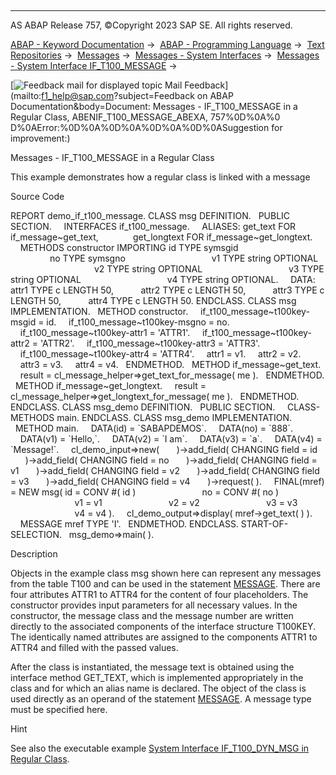   

* * *

AS ABAP Release 757, ©Copyright 2023 SAP SE. All rights reserved.

[ABAP - Keyword Documentation](javascript:call_link\('abenabap.htm'\)) →  [ABAP - Programming Language](javascript:call_link\('abenabap_reference.htm'\)) →  [Text Repositories](javascript:call_link\('abenabap_texts.htm'\)) →  [Messages](javascript:call_link\('abenabap_messages.htm'\)) →  [Messages - System Interfaces](javascript:call_link\('abenmessage_interfaces.htm'\)) →  [Messages - System Interface IF\_T100\_MESSAGE](javascript:call_link\('abenif_t100_message.htm'\)) → 

 [![](Mail.gif?object=Mail.gif&sap-language=EN "Feedback mail for displayed topic") Mail Feedback](mailto:f1_help@sap.com?subject=Feedback on ABAP Documentation&body=Document: Messages - IF_T100_MESSAGE in a Regular Class, ABENIF_T100_MESSAGE_ABEXA, 757%0D%0A%0
D%0AError:%0D%0A%0D%0A%0D%0A%0D%0ASuggestion for improvement:)

Messages - IF\_T100\_MESSAGE in a Regular Class

This example demonstrates how a regular class is linked with a message

Source Code   

REPORT demo\_if\_t100\_message.
CLASS msg DEFINITION.
  PUBLIC SECTION.
    INTERFACES if\_t100\_message.
    ALIASES: get\_text FOR if\_message~get\_text,
             get\_longtext FOR if\_message~get\_longtext.
    METHODS constructor IMPORTING id TYPE symsgid
                                  no TYPE symsgno
                                  v1 TYPE string OPTIONAL
                                  v2 TYPE string OPTIONAL
                                  v3 TYPE string OPTIONAL
                                  v4 TYPE string OPTIONAL.
    DATA: attr1 TYPE c LENGTH 50,
          attr2 TYPE c LENGTH 50,
          attr3 TYPE c LENGTH 50,
          attr4 TYPE c LENGTH 50.
ENDCLASS.
CLASS msg IMPLEMENTATION.
  METHOD constructor.
    if\_t100\_message~t100key-msgid = id.
    if\_t100\_message~t100key-msgno = no.
    if\_t100\_message~t100key-attr1 = 'ATTR1'.
    if\_t100\_message~t100key-attr2 = 'ATTR2'.
    if\_t100\_message~t100key-attr3 = 'ATTR3'.
    if\_t100\_message~t100key-attr4 = 'ATTR4'.
    attr1 = v1.
    attr2 = v2.
    attr3 = v3.
    attr4 = v4.
  ENDMETHOD.
  METHOD if\_message~get\_text.
    result = cl\_message\_helper=>get\_text\_for\_message( me ).
  ENDMETHOD.
  METHOD if\_message~get\_longtext.
    result = cl\_message\_helper=>get\_longtext\_for\_message( me ).
  ENDMETHOD.
ENDCLASS.
CLASS msg\_demo DEFINITION.
  PUBLIC SECTION.
    CLASS-METHODS main.
ENDCLASS.
CLASS msg\_demo IMPLEMENTATION.
  METHOD main.
    DATA(id) = \`SABAPDEMOS\`.
    DATA(no) = \`888\`.
    DATA(v1) = \`Hello,\`.
    DATA(v2) = \`I am\`.
    DATA(v3) = \`a\`.
    DATA(v4) = \`Message!\`.
    cl\_demo\_input=>new(
      )->add\_field( CHANGING field = id
      )->add\_field( CHANGING field = no
      )->add\_field( CHANGING field = v1
      )->add\_field( CHANGING field = v2
      )->add\_field( CHANGING field = v3
      )->add\_field( CHANGING field = v4
      )->request( ).
    FINAL(mref) = NEW msg( id = CONV #( id )
                          no = CONV #( no )
                          v1 = v1
                          v2 = v2
                          v3 = v3
                          v4 = v4 ).
    cl\_demo\_output=>display( mref->get\_text( ) ).
    MESSAGE mref TYPE 'I'.
  ENDMETHOD.
ENDCLASS.
START-OF-SELECTION.
  msg\_demo=>main( ).

Description   

Objects in the example class msg shown here can represent any messages from the table T100 and can be used in the statement [MESSAGE](javascript:call_link\('abapmessage.htm'\)). There are four attributes ATTR1 to ATTR4 for the content of four placeholders. The constructor provides input parameters for all necessary values. In the constructor, the message class and the message number are written directly to the associated components of the interface structure T100KEY. The identically named attributes are assigned to the components ATTR1 to ATTR4 and filled with the passed values.

After the class is instantiated, the message text is obtained using the interface method GET\_TEXT, which is implemented appropriately in the class and for which an alias name is declared. The object of the class is used directly as an operand of the statement [MESSAGE](javascript:call_link\('abapmessage.htm'\)). A message type must be specified here.

Hint

See also the executable example [System Interface IF\_T100\_DYN\_MSG in Regular Class](javascript:call_link\('abenif_t100_dyn_msg_abexa.htm'\)).